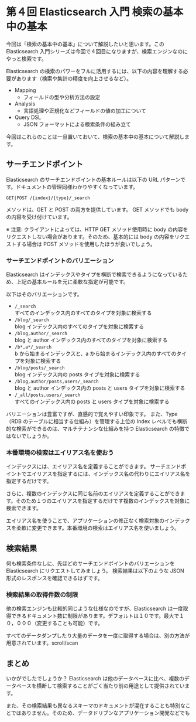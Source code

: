 # 第４回 Elasticsearch 入門 検索の基本中の基本
今回は「検索の基本中の基本」について解説したいと思います。この Elasticsearch 入門シリーズは今回で４回目になりますが、検索エンジンなのにやっと検索です。

Elasticsearch の検索のパワーをフルに活用するには、以下の内容を理解する必要があります（検索や集計の精度を向上させるなど）。

* Mapping
  - フィールドの型や分析方法の設定
* Analysis
  - 言語処理や正規化などフィールドの値の加工について
* Query DSL
  - JSON フォーマットによる検索条件の組み立て

今回はこれらのことは一旦置いておいて、検索の基本中の基本について解説します。

## サーチエンドポイント
Elasticsearch のサーチエンドポイントの基本ルールは以下の URL パターンです。ドキュメントの管理同様わかりやすくなっています。

```
GET|POST /{index}/{type}/_search
```

メソッドは、GET と POST の両方を提供しています。
GET メソッドでも body の内容を受け付けています。

※ 注意: クライアントによっては、HTTP GET メソッド使用時に body の内容をリクエストしない場合があります。そのため、基本的には body の内容をリクエストする場合は POST メソッドを使用したほうが良いでしょう。

### サーチエンドポイントのバリエーション
Elasticsearch はインデックスやタイプを横断で検索できるようになっているため、上記の基本ルールを元に柔軟な指定が可能です。

以下はそのバリエーションです。

- `/_search`  
  すべてのインデックス内のすべてのタイプを対象に検索する
- `/blog/_search`  
  blog インデックス内のすべてのタイプを対象に検索する
- `/blog,author/_search`  
  blog と author インデックス内のすべてのタイプを対象に検索する
- `/b*,a*/_search`  
  b から始まるインデックスと、a から始まるインデックス内のすべてのタイプを対象に検索する
- `/blog/posts/_search`  
  blog インデックス内の posts タイプを対象に検索する
- `/blog,author/posts,users/_search`  
  blog と author インデックス内の posts と users タイプを対象に検索する
- `/_all/posts,users/_search`  
  すべてのインデックス内の posts と users タイプを対象に検索する

バリエーションは豊富ですが、直感的で覚えやすい印象です。
また、Type （RDB のテーブルに相当する仕組み）を管理する上位の Index レベルでも横断的な検索ができるのは、マルチテナンシな仕組みを持つ Elasticsearch の特徴ではないでしょうか。

### 本番環境の検索はエイリアス名を使おう
インデックスには、エイリアス名を定義することができます。
サーチエンドポイントでエイリアスを指定するには、インデックス名の代わりにエイリアス名を指定するだけです。

さらに、複数のインデックスに同じ名前のエイリアスを定義することができます。そのため１つのエイリアスを指定するだけです複数のインデックスを対象に検索できます。

エイリアス名を使うことで、アプリケーションの修正なく検索対象のインデックスを柔軟に変更できます。本番環境の検索はエイリアス名を使いましょう。

## 検索結果
何も検索条件なしに、先ほどのサーチエンドポイントのバリエーションを Elasticsearch にリクエストしてみましょう。
検索結果は以下のような JSON 形式のレスポンスを確認できるはずです。



### 検索結果の取得件数の制限
他の検索エンジンも比較的同じような仕様なのですが、Elasticsearch は一度取得できるドキュメント数に制限があります。デフォルトは１０です。最大で１０，０００（変更することも可能）です。

すべてのデータダンプしたり大量のデータを一度に取得する場合は、別の方法が用意されています。scroll/scan



## まとめ
いかがでしたでしょうか？ Elasticsearch は他のデータベースに比べ、複数のデータベースを横断して検索することがごく当たり前の用途として提供されています。

また、その検索結果も異なるスキーマのドキュメントが混在することも特別なことではありません。そのため、データドリブンなアプリケーション開発などでも


